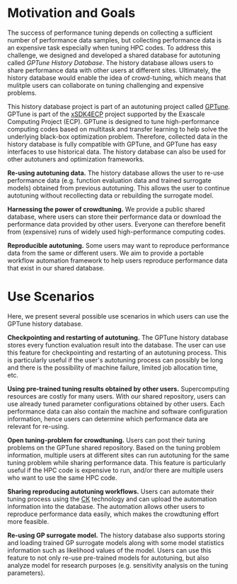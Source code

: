 # Motivation and Goals

The success of performance tuning depends on collecting a sufficient number of performance data samples, but collecting performance data is an expensive task especially when tuning HPC codes.
To address this challenge, we designed and developed a shared database for autotuning called *GPTune History Database*.
The history database allows users to share performance data with other users at different sites.
Ultimately, the history database would enable the idea of crowd-tuning, which means that mulitple users can collaborate on tuning challenging and expensive problems.

This history database project is part of an autotuning project called [GPTune](https://gptune.lbl.gov).
GPTune is part of the [xSDK4ECP](https://xsdk.info/ecp) project supported by the Exascale Computing Project (ECP).
GPTune is designed to tune high-performance computing codes based on multitask and transfer learning to help solve the underlying black-box optimization problem.
Therefore, collected data in the history database is fully compatible with GPTune, and GPTune has easy interfaces to use historical data.
The history database can also be used for other autotuners and optimization frameworks.

<!--
GPTune is designed to tune high-performance application codes as "black-boxes", running them for carefully chosen tuning parameter values and building a performance model (i.e. surrogate model) based on the measured performance (i.e. function evaluation data).
One of the main costs with this approach is the expensive black-box objective function (i.e. run and measure the application on a parallel machine).

The history database aims to reduce the cost by providing the following features:
-->

**Re-using autotuning data.**
The history database allows the user to re-use performance data (e.g. function evaluation data and trained surrogate models) obtained from previous autotuning.
This allows the user to continue autotuning without recollecting data or rebuilding the surrogate model.

**Harnessing the power of crowdtuning.**
We provide a public shared database, where users can store their performance data or download the performance data provided by other users.
Everyone can therefore benefit from (expensive) runs of widely used high-performance computing codes.

**Reproducible autotuning.**
Some users may want to reproduce performance data from the same or different users.
We aim to provide a portable workflow automation framework to help users reproduce performance data that exist in our shared database.

# Use Scenarios

Here, we present several possible use scenarios in which users can use the GPTune history database.

**Checkpointing and restarting of autotuning.**
The GPTune history database stores every function evaluation result into the database.
The user can use this feature for checkpointing and restarting of an autotuning process.
This is particularly useful if the user's autotuning process can possibly be long and there is the possibility of machine failure, limited job allocation time, etc.

**Using pre-trained tuning results obtained by other users.**
Supercomputing resources are costly for many users.
With our shared repository, users can use already tuned parameter configurations obtained by other users.
Each performance data can also contain the machine and software configuration information, hence users can determine which performance data are relevant for re-using.

**Open tuning-problem for crowdtuning.**
Users can post their tuning problems on the GPTune shared repository.
Based on the tuning problem information, multiple users at different sites can run autotuning for the same tuning problem while sharing performance data.
This feature is particularly useful if the HPC code is expensive to run, and/or there are multiple users who want to use the same HPC code.

**Sharing reproducing autotuning workflows.**
Users can automate their tuning process using the [CK](https://cknowledge.io) technology and can upload the automation information into the database.
The automation allows other users to reproduce performance data easily, which makes the crowdtuning effort more feasible.

**Re-using GP surrogate model.**
The history database also supports storing and loading trained GP surrogate models along with some model statistics information such as likelihood values of the model.
Users can use this feature to not only re-use pre-trained models for autotuning, but also analyze model for research purposes (e.g. sensitivity analysis on the tuning parameters).

